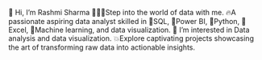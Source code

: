 👋 Hi, I’m Rashmi Sharma
🏃🏼‍♀️Step into the world of data with me.
🔥A passionate aspiring data analyst skilled in
  📍SQL, 
  📍Power BI, 
  📍Python, 
  📍Excel, 
  📍Machine learning,
  and data visualization.
👀 I’m interested in Data analysis and data visualization.
💥Explore captivating projects showcasing the art of
   transforming raw data into actionable insights.



<!---
RashmiSharma1191/RashmiSharma1191 is a ✨ special ✨ repository because its `README.md` (this file) appears on your GitHub profile.
You can click the Preview link to take a look at your changes.
--->
